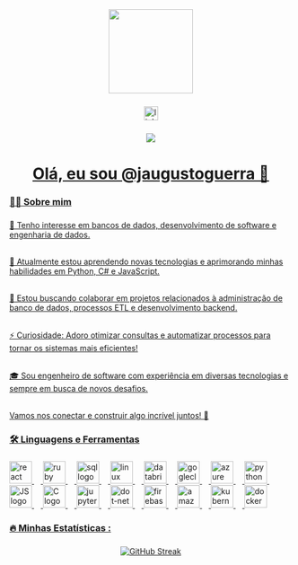 <div align="center">
  <img height="150" src="https://media.giphy.com/media/M9gbBd9nbDrOTu1Mqx/giphy.gif"  />
</div>

###

<div align="center">
  <a href="https://www.linkedin.com/in/augusto-guerra-silva/" target="_blank">
  <img src="https://img.shields.io/static/v1?message=LinkedIn&logo=linkedin&label=&color=0077B5&logoColor=white&labelColor=&style=for-the-badge" height="25" alt="linkedin logo"  />
</div>

###

<div align="center">
  <img src="https://visitor-badge.laobi.icu/badge?page_id=jaugustoguerra&"  />
</div>

###

<h1 align="center">Olá, eu sou @jaugustoguerra 👋</h1>

###

<h3 align="left">👩‍💻 Sobre mim</h3>

###

<p align="left">👀 Tenho interesse em bancos de dados, desenvolvimento de software e engenharia de dados.<br><br>

🌱 Atualmente estou aprendendo novas tecnologias e aprimorando minhas habilidades em Python, C# e JavaScript.<br><br>

💞️ Estou buscando colaborar em projetos relacionados à administração de banco de dados, processos ETL e desenvolvimento backend.<br><br>

⚡ Curiosidade: Adoro otimizar consultas e automatizar processos para tornar os sistemas mais eficientes!<br><br>

🎓 Sou engenheiro de software com experiência em diversas tecnologias e sempre em busca de novos desafios.<br><br>

Vamos nos conectar e construir algo incrível juntos! 🚀</p>

###

<h3 align="left">🛠 Linguagens e Ferramentas</h3>

###

<div align="left">
  <img src="https://images.icon-icons.com/2415/PNG/512/react_original_wordmark_logo_icon_146375.png" height="40" alt="react logo"/>
  <img width="12" />
  <img src="https://images.icon-icons.com/2415/PNG/512/ruby_plain_wordmark_logo_icon_146362.png" height="40" alt="ruby logo"/>
  <img width="12" />
  <img src="https://images.icon-icons.com/2107/PNG/512/file_type_sql_icon_130152.png" height="40" alt="sql logo"/>
  <img width="12" />
  <img src="https://images.icon-icons.com/2415/PNG/512/linux_original_logo_icon_146433.png" height="40" alt="linux logo"/>
  <img width="12" />
  <img src="https://images.icon-icons.com/2699/PNG/512/databricks_logo_icon_169299.png" height="40" alt="databricks logo"/>
  <img width="12" />
  <img src="https://images.icon-icons.com/2699/PNG/512/google_cloud_logo_icon_171058.png" height="40" alt="goglecloud logo"/>
  <img width="12" />
  <img src="https://images.icon-icons.com/2107/PNG/512/file_type_azure_icon_130731.png" height="40" alt="azure logo"  />
  <img width="12" />
  <img src="https://images.icon-icons.com/2107/PNG/512/file_type_python_icon_130221.png" height="40" alt="python logo"/>
  <img width="12" />
  <img src="https://images.icon-icons.com/2107/PNG/512/file_type_js_official_icon_130509.png" height="40" alt="JS logo"  />
  <img width="12" />
  <img src="https://images.icon-icons.com/2415/PNG/512/c_original_logo_icon_146611.png" height="40" alt="C logo"  />
  <img width="12" />
  <img src="https://images.icon-icons.com/2107/PNG/512/file_type_jupyter_icon_130494.png" height="40" alt="jupyter logo"  />
  <img width="12" />
  <img src="https://cdn.jsdelivr.net/gh/devicons/devicon/icons/dot-net/dot-net-plain-wordmark.svg" height="40" alt="dot-net logo"  />
  <img width="12" />
  <img src="https://cdn.jsdelivr.net/gh/devicons/devicon/icons/firebase/firebase-plain-wordmark.svg" height="40" alt="firebase logo"  />
  <img width="12" />
  <img src="https://cdn.jsdelivr.net/gh/devicons/devicon/icons/amazonwebservices/amazonwebservices-line-wordmark.svg" height="40" alt="amazonwebservices logo"  />
  <img width="12" />
  <img src="https://cdn.jsdelivr.net/gh/devicons/devicon/icons/kubernetes/kubernetes-plain.svg" height="40" alt="kubernetes logo"  />
  <img width="12" />
  <img src="https://cdn.jsdelivr.net/gh/devicons/devicon/icons/docker/docker-plain-wordmark.svg" height="40" alt="docker logo"  />
</div>

###

<h3 align="left">🔥   Minhas Estatísticas :</h3>

###

<div align="center">
  <a href="https://git.io/streak-stats"><img src="https://streak-stats.demolab.com/?user=jaugustoguerra&theme=tokyonight&locale=pt_BR" alt="GitHub Streak" /></a>
</div>

###

